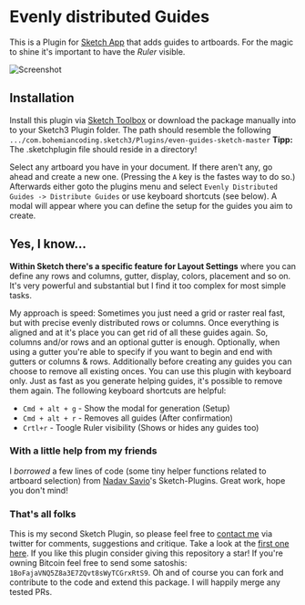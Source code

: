 # Evenly distributed Guides
This is a Plugin for [Sketch App](http://www.sketchapp.com) that adds guides to artboards.
For the magic to shine it's important to have the *Ruler* visible.

![Screenshot](https://www.dropbox.com/s/5qm2x35qmdga598/sketchplugin_evenly_distributed_guides.jpg?raw=1)

## Installation
Install this plugin via [Sketch Toolbox](http://sketchtoolbox.com) or download the package manually into to your Sketch3 Plugin folder. The path should resemble the following
```.../com.bohemiancoding.sketch3/Plugins/even-guides-sketch-master``` **Tipp:** The .sketchplugin file should reside in a directory!

Select any artboard you have in your document. If there aren't any, go ahead and create a new one. (Pressing the `A` key is the fastes way to do so.) Afterwards either goto the plugins menu and select `Evenly Distributed Guides -> Distribute Guides` or use keyboard shortcuts (see below).
A modal will appear where you can define the setup for the guides you aim to create.

## Yes, I know...
**Within Sketch there's a specific feature for Layout Settings** where you can define any rows and columns, gutter, display, colors, placement and so on. It's very powerful and substantial but I find it too complex for most simple tasks.

My approach is speed: Sometimes you just need a grid or raster real fast, but with precise evenly distributed rows or columns. Once everything is aligned and at it's place you can get rid of all these guides again.
So, columns and/or rows and an optional gutter is enough. Optionally, when using a gutter you're able to specify if you want to begin and end with gutters or columns & rows. Additionally before creating any guides you can choose to remove all existing onces.
You can use this plugin with keyboard only. Just as fast as you generate helping guides, it's possible to remove them again. The following keyboard shortcuts are helpful:

 - `Cmd + alt + g` - Show the modal for generation (Setup)
 - `Cmd + alt + r` - Removes all guides (After confirmation)
 - `Crtl+r` - Toogle Ruler visibility (Shows or hides any guides too)

### With a little help from my friends
I *borrowed* a few lines of code (some tiny helper functions related to artboard selection) from [Nadav Savio](https://github.com/nadavsavio/sketch-plugins)'s Sketch-Plugins. Great work, hope you don't mind!

### That's all folks
This is my second Sketch Plugin, so please feel free to [contact me](http://bit.ly/1MSRFbd) via twitter for comments, suggestions and critique. Take a look at the [first one here](http://github.com/herrhelms/social-artboards-sketch).
If you like this plugin consider giving this repository a star! If you're owning Bitcoin feel free to send some satoshis: `1BoFajaVNQ5Z8a3E7ZQvt8sWyTCGrxRtS9`.
Oh and of course you can fork and contribute to the code and extend this package. I will happily merge any tested PRs.

